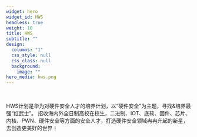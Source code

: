 ```yaml
---
widget: hero
widget_id: HWS
headless: true
weight: 10
title: HWS
subtitle: ""
design:
  columns: "1"
  css_style: null
  css_class: null
  background:
    image: ""
hero_media: hws.png
---
```

<br>

<!--StartFragment-->

HWS计划是华为对硬件安全人才的培养计划，以“硬件安全”为主题，寻找&培养最强“红武士”。 招收海内外全日制高校在校生，二进制、IOT、底软、固件、芯片、内核、PWN、硬件安全等方面的安全人才，打造硬件安全领域冉冉升起的新星，去创造更美好的世界！

<!--EndFragment-->
